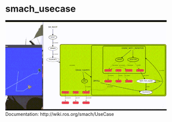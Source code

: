 # smach_usecase 

<img src="https://github.com/zengxiaolei/robotics_demo/blob/master/smach_usecase/demo/ros_smach_usecase.gif" width="840">
Documentation: http://wiki.ros.org/smach/UseCase
